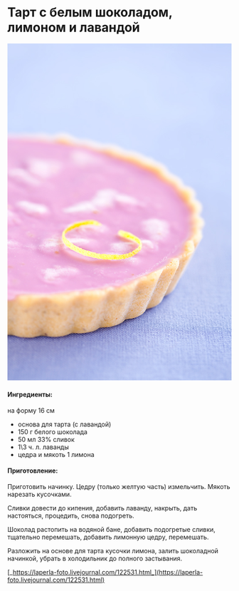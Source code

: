 # Тарт с белым шоколадом, лимоном и лавандой

![](../../pics/5977157460_330792a6a7_o.jpg)

#### Ингредиенты:

на форму 16 см

* основа для тарта \(с лавандой\)
* 150 г белого шоколада 
* 50 мл 33% сливок 
* 1\3 ч. л. лаванды 
* цедра и мякоть 1 лимона 

#### Приготовление:

Приготовить начинку. Цедру \(только желтую часть\) измельчить. Мякоть нарезать кусочками. 

Сливки довести до кипения, добавить лаванду, накрыть, дать настояться, процедить, снова подогреть. 

Шоколад растопить на водяной бане, добавить подогретые сливки, тщательно перемешать, добавить лимонную цедру, перемешать. 

Разложить на основе для тарта кусочки лимона, залить шоколадной начинкой, убрать в холодильник до полного застывания.

[_https://laperla-foto.livejournal.com/122531.html_](https://laperla-foto.livejournal.com/122531.html)

